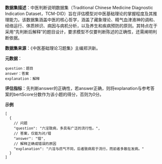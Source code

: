 **数据集描述**：中医判断说明数据集（Traditional Chinese Medicine Diagnostic Indication Dataset，TCM-DID）旨在评估模型对中医基础理论的掌握程度及其推理能力。该数据集涵盖中医的核心哲学，涵盖了藏象理论、精气血津液神的调和、经络运行、体质辨识、病因与病机分析，以及养生和疾病预防的原则。其特点在于采用“先判断后解释”的题目设计，要求模型不仅要判断陈述的正确性，还需阐明判断依据。

**数据集来源**：《中医基础理论习题集》主编郑洪新。

**元数据**：

```
question：题目
answer：答案
explanation：解释
```

**评估指标**：先判断answer的正确性，若answer正确，则将explanation与参考答案的bertScore分数作为该小题的得分，否则为0分。

**示例**

```
[
  {
    // 问题
    "question": "六淫致病，多具有广泛的流行性。",
    // 答案，仅能为对/错
    "answer": "错",
    // 解释正确或错误的原因
    "explanation": "六淫与疠气不同，后者致病易于流行，而前者多散在发病。"
  }
]
```

